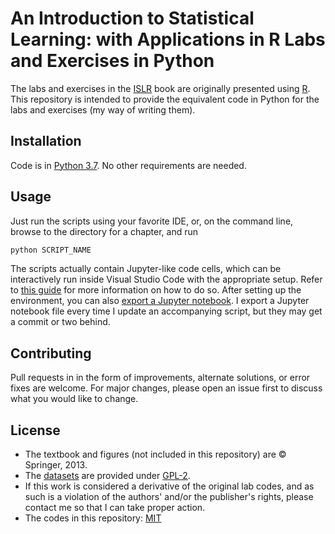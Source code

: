 # **An Introduction to Statistical Learning: with Applications in R** Labs and Exercises in Python

The labs and exercises in the [ISLR](http://faculty.marshall.usc.edu/gareth-james/ISL/index.html) book are originally presented using [R](https://www.r-project.org/). This repository is intended to provide the equivalent code in Python for the labs and exercises (my way of writing them).

## Installation

Code is in [Python 3.7](https://www.python.org/downloads/windows/). No other requirements are needed.

## Usage

Just run the scripts using your favorite IDE, or, on the command line, browse to the directory for a chapter, and run
```bash
python SCRIPT_NAME
```

The scripts actually contain Jupyter-like code cells, which can be interactively run inside Visual Studio Code with the appropriate setup. Refer to [this guide](https://code.visualstudio.com/docs/python/jupyter-support) for more information on how to do so. After setting up the environment, you can also [export a Jupyter notebook](https://code.visualstudio.com/docs/python/jupyter-support#_export-a-jupyter-notebook). I export a Jupyter notebook file every time I update an accompanying script, but they may get a commit or two behind.

## Contributing
Pull requests in in the form of improvements, alternate solutions, or error fixes are welcome. For major changes, please open an issue first to discuss what you would like to change.

## License
* The textbook and figures (not included in this repository) are © Springer, 2013.
* The [datasets](https://cran.r-project.org/web/packages/ISLR/index.html) are provided under [GPL-2](https://cran.r-project.org/web/licenses/GPL-2).
* If this work is considered a derivative of the original lab codes, and as such is a violation of the authors' and/or the publisher's rights, please contact me so that I can take proper action.
* The codes in this repository: [MIT](https://choosealicense.com/licenses/mit/)
